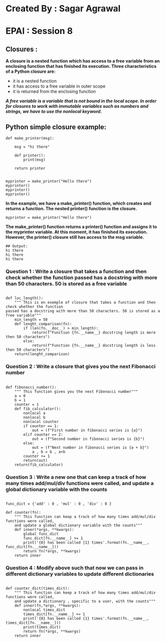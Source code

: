 # Created By : Sagar Agrawal

# EPAI : Session 8

## Closures : 

__A closure is a nested function which has access to a free variable from an enclosing function that has finished its execution. Three characteristics of a Python closure are:__

* it is a nested function
* it has access to a free variable in outer scope
* it is returned from the enclosing function

__*A free variable is a variable that is not bound in the local scope. In order for closures to work with immutable variables such as numbers and strings, we have to use the nonlocal keyword.*__

## Python simple closure example:
```
def make_printer(msg):

    msg = "hi there"

    def printer():
        print(msg)

    return printer


myprinter = make_printer("Hello there")
myprinter()
myprinter()
myprinter()

```
__In the example, we have a make_printer() function, which creates and returns a function. The nested printer() function is the closure.__
```
myprinter = make_printer("Hello there")
```
__The make_printer() function returns a printer() function and assigns it to the myprinter variable. At this moment, it has finished its execution. However, the printer() closure still has access to the msg variable.__
```
## Output:
hi there
hi there
hi there
```

### Question 1 : Write a closure that takes a function and then check whether the function passed has a docstring with more than 50 characters. 50 is stored as a free variable

```

def loc_length():
    """ This is en exemple of closure that takes a function and then check whether the function 
passed has a docstring with more than 50 characters. 50 is stored as a free variable"""
    min_length = 50
    def lenght_comparison(fn):
        if (len(fn.__doc__) > min_length):
            return(f"Function {fn.__name__} docstring length is more then 50 characters")
        else:
            return(f"Function {fn.__name__} docstring length is less then 50 characters")
    return(lenght_comparison)

```

### Question 2 : Write a closure that gives you the next Fibonacci number

```

def fibonacci_number():
    """ This function gives you the next Fibonacci number"""
    a = 0
    b = 1
    counter = 1
    def fib_calculator():
        nonlocal a
        nonlocal b
        nonlocal counter
        if counter == 1:
            out = (f"First number in fibonacci series is {a}")
        elif counter == 2:
            out = (f"Second number in fibonacci series is {b}")
        else:
            out = (f"Next number in fibonacci series is {a + b}")
            a , b = b , a+b 
        counter += 1
        return(out)
    return(fib_calculator)

```

### Question 3 : Write a new one that can keep a track of how many times add/mul/div functions were called, and update a global dictionary variable with the counts


```

func_dict = {'add' : 0 , 'mul' : 0 , 'div' : 0 }

def counter(fn):
    """ This function can keep a track of how many times add/mul/div functions were called,
    and update a global dictionary variable with the counts"""
    def inner(*args, **kwargs):
        global func_dict
        func_dict[fn.__name__] += 1
        print('{0} has been called {1} times'.format(fn.__name__, func_dict[fn.__name__]))
        return fn(*args, **kwargs)
    return inner  

```

### Question 4 : Modify above such that now we can pass in different dictionary variables to update different dictionaries

```

def counter_dict(times_dict):
    """ This function can keep a track of how many times add/mul/div functions were called,
    and update a dictionary , specific to a user, with the counts"""
    def inner(fn,*args, **kwargs):
        nonlocal times_dict
        times_dict[fn.__name__] += 1
        print('{0} has been called {1} times'.format(fn.__name__, times_dict[fn.__name__]))
        print(times_dict)
        return fn(*args, **kwargs)
    return inner
```

